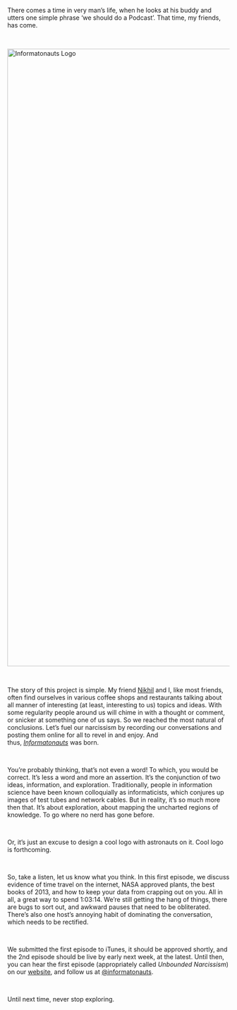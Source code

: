 <div class="kcite-section" kcite-section-id="696">
  <p>
    There comes a time in very man&#8217;s life, when he looks at his buddy and utters one simple phrase &#8216;we should do a Podcast&#8217;. That time, my friends, has come.
  </p>
  
  <p>
    &nbsp;
  </p>
  
  <p>
    <a href="http://www.nickrobison.com/wp-content/uploads/2014/01/Informatonauts-Logo.png"><img class="aligncenter size-full wp-image-697" alt="Informatonauts Logo" src="http://www.nickrobison.com/wp-content/uploads/2014/01/Informatonauts-Logo.png" width="1400" height="1400" srcset="https://www.nickrobison.com/wp-content/uploads/2014/01/Informatonauts-Logo.png 1400w, https://www.nickrobison.com/wp-content/uploads/2014/01/Informatonauts-Logo-150x150.png 150w, https://www.nickrobison.com/wp-content/uploads/2014/01/Informatonauts-Logo-300x300.png 300w, https://www.nickrobison.com/wp-content/uploads/2014/01/Informatonauts-Logo-1024x1024.png 1024w" sizes="(max-width: 1400px) 100vw, 1400px" /></a>
  </p>
  
  <p>
    &nbsp;
  </p>
  
  <p>
    The story of this project is simple. My friend <a title="The World of Nikhil" href="http://www.nikhilgopal.com/">Nikhil</a> and I, like most friends, often find ourselves in various coffee shops and restaurants talking about all manner of interesting (at least, interesting to us) topics and ideas. With some regularity people around us will chime in with a thought or comment, or snicker at something one of us says. So we reached the most natural of conclusions. Let&#8217;s fuel our narcissism by recording our conversations and posting them online for all to revel in and enjoy. And thus, <em><a title="The Informatonauts" href="http://informatonauts.wordpress.com">Informatonauts</a> </em>was born.
  </p>
  
  <p>
    &nbsp;
  </p>
  
  <p>
    You&#8217;re probably thinking, that&#8217;s not even a word! To which, you would be correct. It&#8217;s less a word and more an assertion. It&#8217;s the conjunction of two ideas, information, and exploration. Traditionally, people in information science have been known colloquially as informaticists, which conjures up images of test tubes and network cables. But in reality, it&#8217;s so much more then that. It&#8217;s about exploration, about mapping the uncharted regions of knowledge. To go where no nerd has gone before.
  </p>
  
  <p>
    &nbsp;
  </p>
  
  <p>
    Or, it&#8217;s just an excuse to design a cool logo with astronauts on it. Cool logo is forthcoming.
  </p>
  
  <p>
    &nbsp;
  </p>
  
  <p>
    So, take a listen, let us know what you think. In this first episode, we discuss evidence of time travel on the internet, NASA approved plants, the best books of 2013, and how to keep your data from crapping out on you. All in all, a great way to spend 1:03:14. We&#8217;re still getting the hang of things, there are bugs to sort out, and awkward pauses that need to be obliterated. There&#8217;s also one host&#8217;s annoying habit of dominating the conversation, which needs to be rectified.
  </p>
  
  <p>
    &nbsp;
  </p>
  
  <p>
    We submitted the first episode to iTunes, it should be approved shortly, and the 2nd episode should be live by early next week, at the latest. Until then, you can hear the first episode (appropriately called <em>Unbounded Narcissism</em>) on our <a title="The Webpage" href="http://informatonauts.wordpress.com">website</a>, and follow us at <a title="The Informatonauts on Twitter" href="http://twitter.com/informatonauts">@informatonauts</a>.
  </p>
  
  <p>
    &nbsp;
  </p>
  
  <p>
    Until next time, never stop exploring.
  </p>
  
  <p>
    &nbsp;
  </p>
  
  <!-- kcite active, but no citations found -->
</div>

<!-- kcite-section 696 -->